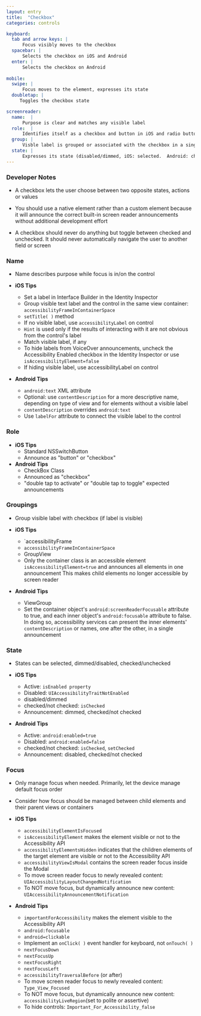 ```yaml
---
layout: entry
title:  "Checkbox"
categories: controls

keyboard:
  tab and arrow keys: |
      Focus visibly moves to the checkbox
  spacebar: |
      Selects the checkbox on iOS and Android
  enter: |
      Selects the checkbox on Android
        
mobile:
  swipe: |
      Focus moves to the element, expresses its state
  doubletap: |
     Toggles the checkbox state

screenreader:
  name:  |
      Purpose is clear and matches any visible label
  role:  |
      Identifies itself as a checkbox and button in iOS and radio button in Android
  group: |
      Visble label is grouped or associated with the checkbox in a single swipe
  state: |
      Expresses its state (disabled/dimmed, iOS: selected.  Android: checked/not checked)
---
```




### **Developer Notes**

-   A checkbox lets the user choose between two opposite states, actions or values
    
-   You should use a native element rather than a custom element because it will announce the correct built-in screen reader announcements without additional development effort
    
-   A checkbox should never do anything but toggle between checked and unchecked. It should never automatically navigate the user to another field or screen
    
### Name

- Name describes purpose while focus is in/on the control

- **iOS Tips**
	- Set a label in Interface Builder in the Identity Inspector
	- Group visible text label and the control in the same view container: `accessibilityFrameInContainerSpace`
	- `setTitle( )` method
	- If no visible label, use `accessibilityLabel` on control
	- `Hint` is used only if the results of interacting with it are not obvious from the control's label
	- Match visible label, if any
	- To hide labels from VoiceOver announcements, uncheck the Accessibility Enabled checkbox in the Identity Inspector or use `isAccessibilityElement=false`
	- If hiding visible label, use accessibilityLabel on control
- **Android Tips**  
	- `android:text` XML attribute
	- Optional: use `contentDescription` for a more descriptive name, depending on type of view and for elements without a visible label
	- `contentDescription` overrides `android:text`  
	- Use `labelFor` attribute to connect the visible label to the control

### Role

- **iOS Tips**
	- Standard NSSwitchButton
	- Announce as "button" or "checkbox"
- **Android Tips**
	- CheckBox Class
	- Announced as "checkbox"
	- "double tap to activate" or "double tap to toggle" expected announcements

### Groupings

- Group visible label with checkbox (if label is visible)

- **iOS Tips**
	- `accessibilityFrame
	- `accessibilityFrameInContainerSpace`
	- GroupView
	- Only the container class is an accessible element `isAccessibilityElement=true` and announces all elements in one announcement  This makes child elements no longer accessible by screen reader 
- **Android Tips**
	- ViewGroup
	- Set the container object's `android:screenReaderFocusable` attribute to true, and each inner object's `android:focusable` attribute to false. In doing so, accessibility services can present the inner elements' `contentDescription` or names, one after the other, in a single announcement

### State

- States can be selected, dimmed/disabled, checked/unchecked

- **iOS Tips**  
	- Active: `isEnabled property`
	- Disabled: `UIAccessibilityTraitNotEnabled`
	- disabled/dimmed
	- checked/not checked: `isChecked`   
	- Announcement: dimmed, checked/not checked 
        
- **Android Tips**
	- Active: `android:enabled=true`
	- Disabled: `android:enabled=false`
	- checked/not checked: `isChecked`, `setChecked`
	- Announcement: disabled, checked/not checked

### Focus

- Only manage focus when needed. Primarily, let the device manage default focus order  
- Consider how focus should be managed between child elements and their parent views or containers

- **iOS Tips**
	- `accessibilityElementIsFocused`  
	- `isAccessibilityElement` makes the element visible or not to the Accessibility API
	- `accessibilityElementsHidden` indicates that the children elements of the target element are visible or not to the Accessibility API
	- `accessibilityViewIsModal` contains the screen reader focus inside the Modal
	- To move screen reader focus to newly revealed content: `UIAccessibilityLayoutChangedNotification`
	- To NOT move focus, but dynamically announce new content: `UIAccessibilityAnnouncementNotification`
- **Android Tips**
	- `importantForAccessibility` makes the element visible to the Accessibility API
	- `android:focusable`
	- `android=clickable`
	- Implement an `onClick( )` event handler for keyboard, not `onTouch( )`
	- `nextFocusDown`
	- `nextFocusUp`
	- `nextFocusRight`
	- `nextFocusLeft`
	- `accessibilityTraversalBefore` (or after)
	- To move screen reader focus to newly revealed content: `Type_View_Focused`
	- To NOT move focus, but dynamically announce new content: `accessibilityLiveRegion`(set to polite or assertive)
	- To hide controls: `Important_For_Accessibility_false`
